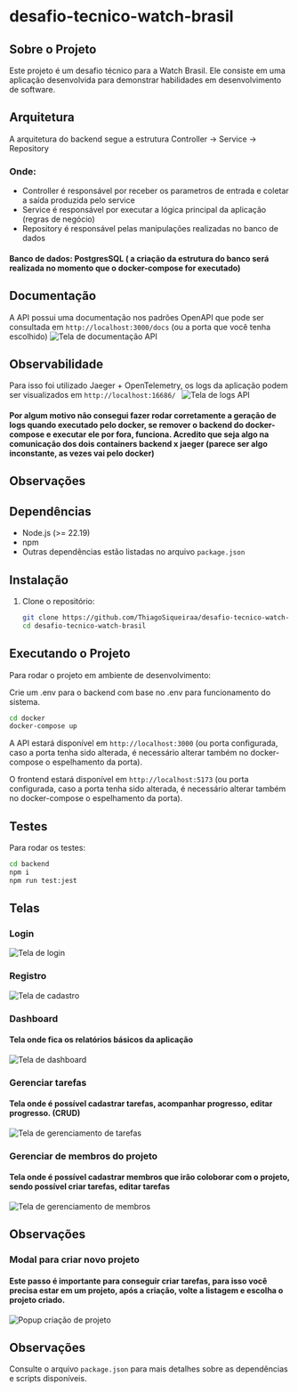 # desafio-tecnico-watch-brasil

## Sobre o Projeto

Este projeto é um desafio técnico para a Watch Brasil. Ele consiste em uma aplicação desenvolvida para demonstrar habilidades em desenvolvimento de software.

## Arquitetura

A arquitetura do backend segue a estrutura Controller -> Service -> Repository

### Onde: 
- Controller é responsável por receber os parametros de entrada e coletar a saída produzida pelo service
- Service é responsável por executar a lógica principal da aplicação (regras de negócio)
- Repository é responsável pelas manipulações realizadas no banco de dados

#### Banco de dados: PostgresSQL ( a criação da estrutura do banco será realizada no momento que o docker-compose for executado)

## Documentação
A API possui uma documentação nos padrões OpenAPI que pode ser consultada em `http://localhost:3000/docs` (ou a porta que você tenha escolhido)
![Tela de documentação API](./images/tela_documentacao_api.png "Tela de gerenciamento de membros")

## Observabilidade
Para isso foi utilizado Jaeger + OpenTelemetry, os logs da aplicação podem ser visualizados em `http://localhost:16686/
`
![Tela de logs API](./images/tela_jaeger.png "Tela de gerenciamento de membros")

#### Por algum motivo não consegui fazer rodar corretamente a geração de logs quando executado pelo docker, se remover o backend do docker-compose e executar ele por fora, funciona. Acredito que seja algo na comunicação dos dois containers backend x jaeger (parece ser algo inconstante, as vezes vai pelo docker)

## Observações

## Dependências

- Node.js (>= 22.19)
- npm
- Outras dependências estão listadas no arquivo `package.json`

## Instalação

1. Clone o repositório:
    ```bash
    git clone https://github.com/ThiagoSiqueiraa/desafio-tecnico-watch-brasil.git
    cd desafio-tecnico-watch-brasil
    ```


## Executando o Projeto

Para rodar o projeto em ambiente de desenvolvimento:

Crie um .env para o backend com base no .env para funcionamento do sistema.

```bash
cd docker 
docker-compose up
```

A API estará disponível em `http://localhost:3000` (ou porta configurada, caso a porta tenha sido alterada, é necessário alterar também no docker-compose o espelhamento da porta).

O frontend estará disponível em `http://localhost:5173` (ou porta configurada, caso a porta tenha sido alterada, é necessário alterar também no docker-compose o espelhamento da porta).

## Testes

Para rodar os testes:

```bash
cd backend
npm i
npm run test:jest
```


## Telas

### Login
![Tela de login](./images/tela_login.png "Tela de login")

### Registro
![Tela de cadastro](./images/tela_cadastro.png "Tela de login")


### Dashboard
#### Tela onde fica os relatórios básicos da aplicação
![Tela de dashboard](./images/tela_dashboard.png "Tela de login")

### Gerenciar tarefas
#### Tela onde é possível cadastrar tarefas, acompanhar progresso, editar progresso. (CRUD)
![Tela de gerenciamento de tarefas](./images/tela_tarefas.png "Tela de gerenciamento de tarefas")

### Gerenciar de membros do projeto
#### Tela onde é possível cadastrar membros que irão coloborar com o projeto, sendo possível criar tarefas, editar tarefas
![Tela de gerenciamento de membros](./images/tela_gerenciamento_membros.png "Tela de gerenciamento de membros")
## Observações


### Modal para criar novo projeto
#### Este passo é importante para conseguir criar tarefas, para isso você precisa estar em um projeto, após a criação, volte a listagem e escolha o projeto criado.
![Popup criação de projeto](./images/modal_criar_projeto.png "Tela de criação de projeto")
## Observações
Consulte o arquivo `package.json` para mais detalhes sobre as dependências e scripts disponíveis.
